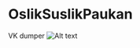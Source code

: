 OslikSuslikPaukan
=================
VK dumper
![Alt text](http://s02.yapfiles.ru/s02/files_pic/8/7/9/252978.jpg)
